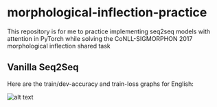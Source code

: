 # morphological-inflection-practice
This repository is for me to practice implementing seq2seq models with attention in PyTorch while solving the CoNLL-SIGMORPHON 2017 morphological inflection shared task

## Vanilla Seq2Seq
Here are the train/dev-accuracy and train-loss graphs for English:

![alt text](https://github.com/obentham/morphological-inflection-practice/blob/master/results/images/english_seq2seq_acc.png)
